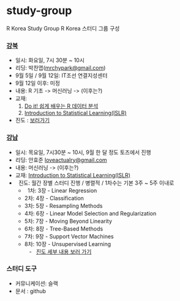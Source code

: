 study-group
================

R Korea Study Group R Korea 스터디 그룹 구성

### [강북](https://github.com/R-Korea/study-group/tree/master/doitR/gangbuk/sep-2017)

-   일시: 화요일, 7시 30분 ~ 10시
-   리딩: 박찬엽(<mrchypark@gmail.com>)
-   9월 5일 / 9월 12일: IT조선 연결지성센터
-   9월 12일 이후: 미정
-   내용: R 기초 -&gt; 머신러닝 -&gt; (이후는?)
-   교재:
    1.  [Do it! 쉽게 배우는 R 데이터 분석](https://www.kyobobook.co.kr/product/detailViewKor.laf?mallGb=KOR&ejkGb=KOR&barcode=9791187370949)
    2.  [Introduction to Statistical Learning(ISLR)](http://www-bcf.usc.edu/~gareth/ISL/)
-   진도 : [보러가기](https://github.com/R-Korea/study-group/tree/master/doitR/gangbuk/sep-2017/chapter00)

### [강남](https://github.com/R-Korea/study-group/tree/master/ISLR/gangnam/sep-2017)

-   일시: 목요일, 7시30분 ~ 10시, 9월 한 달 정도 토즈에서 진행
-   리딩: 안효준 <loveactualry@gmail.com>
-   내용: 머신러닝 -&gt; (이후는?)
-   교재: [Introduction to Statistical Learning(ISLR)](http://www-bcf.usc.edu/~gareth/ISL/)
-   진도: 월간 장별 스터디 진행 / 병렬적 / 1차수는 기본 3주 ~ 5주 이내로        
    -   1차: 3장 - Linear Regression
    -   2차: 4장 - Classification
    -   3차: 5장 - Resampling Methods
    -   4차: 6장 - Linear Model Selection and Regularization
    -   5차: 7장 - Moving Beyond Linearity
    -   6차: 8장 - Tree-Based Methods
    -   7차: 9장 - Support Vector Machines
    -   8차: 10장 - Unsupervised Learning        
    -   [진도 세부 내용 보러 가기](https://github.com/R-Korea/study-group/tree/master/ISLR/gangnam/sep-2017/chapter00)        
    
### 스터디 도구

-   커뮤니케이션: 슬랙
-   문서 : github
